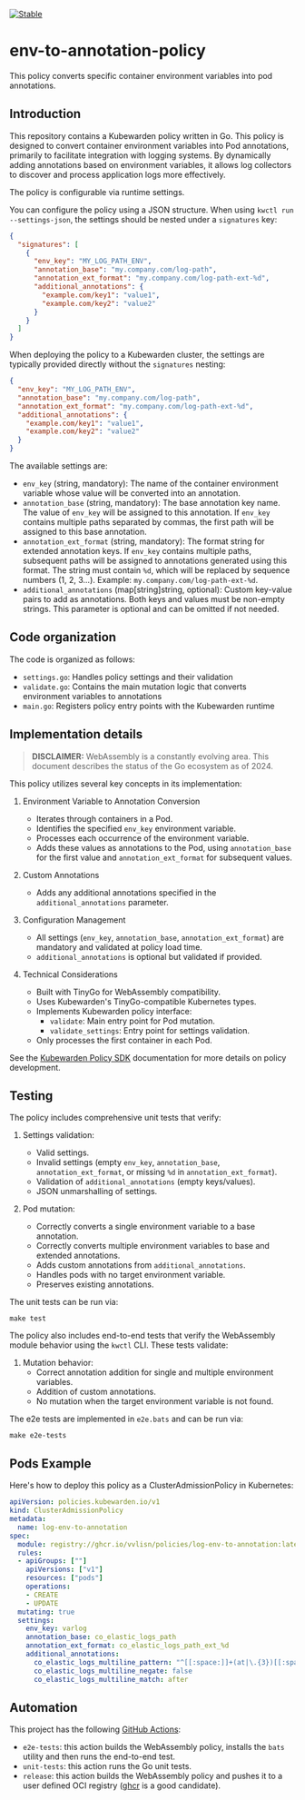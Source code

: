 [![Stable](https://img.shields.io/badge/status-stable-brightgreen?style=for-the-badge)](https://github.com/kubewarden/community/blob/main/REPOSITORIES.md#stable)

# env-to-annotation-policy

This policy converts specific container environment variables into pod annotations.

## Introduction

This repository contains a Kubewarden policy written in Go. This policy is designed to convert container environment variables into Pod annotations, primarily to facilitate integration with logging systems. By dynamically adding annotations based on environment variables, it allows log collectors to discover and process application logs more effectively.

The policy is configurable via runtime settings.

You can configure the policy using a JSON structure. When using `kwctl run --settings-json`, the settings should be nested under a `signatures` key:

```json
{
  "signatures": [
    {
      "env_key": "MY_LOG_PATH_ENV",
      "annotation_base": "my.company.com/log-path",
      "annotation_ext_format": "my.company.com/log-path-ext-%d",
      "additional_annotations": {
        "example.com/key1": "value1",
        "example.com/key2": "value2"
      }
    }
  ]
}
```

When deploying the policy to a Kubewarden cluster, the settings are typically provided directly without the `signatures` nesting:

```json
{
  "env_key": "MY_LOG_PATH_ENV",
  "annotation_base": "my.company.com/log-path",
  "annotation_ext_format": "my.company.com/log-path-ext-%d",
  "additional_annotations": {
    "example.com/key1": "value1",
    "example.com/key2": "value2"
  }
}
```

The available settings are:
- `env_key` (string, mandatory): The name of the container environment variable whose value will be converted into an annotation.
- `annotation_base` (string, mandatory): The base annotation key name. The value of `env_key` will be assigned to this annotation. If `env_key` contains multiple paths separated by commas, the first path will be assigned to this base annotation.
- `annotation_ext_format` (string, mandatory): The format string for extended annotation keys. If `env_key` contains multiple paths, subsequent paths will be assigned to annotations generated using this format. The string must contain `%d`, which will be replaced by sequence numbers (1, 2, 3...). Example: `my.company.com/log-path-ext-%d`.
- `additional_annotations` (map[string]string, optional): Custom key-value pairs to add as annotations. Both keys and values must be non-empty strings. This parameter is optional and can be omitted if not needed.

## Code organization

The code is organized as follows:
- `settings.go`: Handles policy settings and their validation
- `validate.go`: Contains the main mutation logic that converts environment variables to annotations
- `main.go`: Registers policy entry points with the Kubewarden runtime

## Implementation details

> **DISCLAIMER:** WebAssembly is a constantly evolving area.
> This document describes the status of the Go ecosystem as of 2024.

This policy utilizes several key concepts in its implementation:

1. Environment Variable to Annotation Conversion
   - Iterates through containers in a Pod.
   - Identifies the specified `env_key` environment variable.
   - Processes each occurrence of the environment variable.
   - Adds these values as annotations to the Pod, using `annotation_base` for the first value and `annotation_ext_format` for subsequent values.

2. Custom Annotations
   - Adds any additional annotations specified in the `additional_annotations` parameter.

3. Configuration Management
   - All settings (`env_key`, `annotation_base`, `annotation_ext_format`) are mandatory and validated at policy load time.
   - `additional_annotations` is optional but validated if provided.

4. Technical Considerations
   - Built with TinyGo for WebAssembly compatibility.
   - Uses Kubewarden's TinyGo-compatible Kubernetes types.
   - Implements Kubewarden policy interface:
     - `validate`: Main entry point for Pod mutation.
     - `validate_settings`: Entry point for settings validation.
   - Only processes the first container in each Pod.

See the [Kubewarden Policy SDK](https://github.com/kubewarden/policy-sdk-go) documentation for more details on policy development.

## Testing

The policy includes comprehensive unit tests that verify:

1. Settings validation:
   - Valid settings.
   - Invalid settings (empty `env_key`, `annotation_base`, `annotation_ext_format`, or missing `%d` in `annotation_ext_format`).
   - Validation of `additional_annotations` (empty keys/values).
   - JSON unmarshalling of settings.

2. Pod mutation:
   - Correctly converts a single environment variable to a base annotation.
   - Correctly converts multiple environment variables to base and extended annotations.
   - Adds custom annotations from `additional_annotations`.
   - Handles pods with no target environment variable.
   - Preserves existing annotations.

The unit tests can be run via:

```console
make test
```

The policy also includes end-to-end tests that verify the WebAssembly module behavior using the `kwctl` CLI. These tests validate:

1. Mutation behavior:
   - Correct annotation addition for single and multiple environment variables.
   - Addition of custom annotations.
   - No mutation when the target environment variable is not found.

The e2e tests are implemented in `e2e.bats` and can be run via:

```console
make e2e-tests
```

## Pods Example

Here's how to deploy this policy as a ClusterAdmissionPolicy in Kubernetes:

```yaml
apiVersion: policies.kubewarden.io/v1
kind: ClusterAdmissionPolicy
metadata:
  name: log-env-to-annotation
spec:
  module: registry://ghcr.io/vvlisn/policies/log-env-to-annotation:latest
  rules:
  - apiGroups: [""]
    apiVersions: ["v1"]
    resources: ["pods"]
    operations:
    - CREATE
    - UPDATE
  mutating: true
  settings:
    env_key: varlog
    annotation_base: co_elastic_logs_path
    annotation_ext_format: co_elastic_logs_path_ext_%d
    additional_annotations:
      co_elastic_logs_multiline_pattern: "^[[:space:]]+(at|\.{3})[[:space:]]+\b|^Caused by:"
      co_elastic_logs_multiline_negate: false
      co_elastic_logs_multiline_match: after
```

## Automation

This project has the following [GitHub Actions](https://docs.github.com/en/actions):

- `e2e-tests`: this action builds the WebAssembly policy,
installs the `bats` utility and then runs the end-to-end test.
- `unit-tests`: this action runs the Go unit tests.
- `release`: this action builds the WebAssembly policy and pushes it to a user defined OCI registry
([ghcr](https://ghcr.io) is a good candidate).
